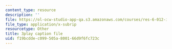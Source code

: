 ```yaml
---
content_type: resource
description: ''
file: https://ol-ocw-studio-app-qa.s3.amazonaws.com/courses/res-6-012-introduction-to-probability-spring-2018/f19bcddec099505a800166d9f6fc723c_aXFbBcabaQA.vtt
file_type: application/x-subrip
resourcetype: Other
title: 3play caption file
uid: f19bcdde-c099-505a-8001-66d9f6fc723c
---
```

